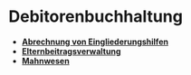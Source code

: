 # Debitorenbuchhaltung

* **[Abrechnung von Eingliederungshilfen](debitorenbuchhaltung/eingliederungshilfe.md)**
* **[Elternbeitragsverwaltung](debitorenbuchhaltung/elternbeitragsverarbeitung.md)**
* **[Mahnwesen](debitorenbuchhaltung/mahnwesen.md)**
  